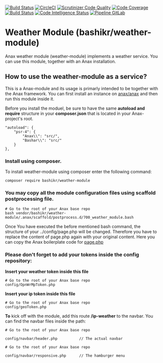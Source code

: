 [![Build Status](https://travis-ci.com/bashikr/weather-module.svg?branch=main)](https://travis-ci.com/bashikr/weather-module)
[![CircleCI](https://circleci.com/gh/bashikr/weather-module.svg?style=svg)](https://app.circleci.com/pipelines/github/bashikr/weather-module)
[![Scrutinizer Code Quality](https://scrutinizer-ci.com/g/bashikr/weather-module/badges/quality-score.png?b=main)](https://scrutinizer-ci.com/g/bashikr/weather-module/?branch=main)
[![Code Coverage](https://scrutinizer-ci.com/g/bashikr/weather-module/badges/coverage.png?b=main)](https://scrutinizer-ci.com/g/bashikr/weather-module/?branch=main)
[![Build Status](https://scrutinizer-ci.com/g/bashikr/weather-module/badges/build.png?b=main)](https://scrutinizer-ci.com/g/bashikr/weather-module/build-status/main)
[![Code Intelligence Status](https://scrutinizer-ci.com/g/bashikr/weather-module/badges/code-intelligence.svg?b=main)](https://scrutinizer-ci.com/code-intelligence)
[![Pipeline GitLab](https://gitlab.com/bashar_altaleb/weather-module/badges/main/pipeline.svg)](https://gitlab.com/bashar_altaleb/weather-module)

Weather Module (bashikr/weather-module)
==================================

Anax weather module (weather-module) implements a weather service. You can use this module, together with an Anax installation.

How to use the weather-module as a service?
-------------------------------------------
This is a Anax-module and its usage is primarly intended to be together with the Anax framework. You can first install an instance on [anax/anax](https://github.com/canax/anax) and then run this module inside it.

Before you install the moduel, be sure to have the same **autoload and require** structure in your **composer.json** that is located in your Anax-project's root.
```
"autoload": {
    "psr-4": {
        "Anax\\": "src/",
        "Bashar\\": "src/"
    }
},
```

### Install using composer.

To install weather-module using composer enter the following command:

```
composer require bashikr/weather-module
```
### You may copy all the module configuration files using scaffold postprocessing file.

```
# Go to the root of your Anax base repo
bash vendor/bashikr/weather-module/.anax/scaffold/postprocess.d/700_weather_module.bash

```
Once You have executed the before mentioned bash command, the structure of your ../config/page.php will be changed. Therefore you have to replace the content of page.php again with your original content. Here you can copy the Anax boilerplate code for [page.php](https://github.com/bashikr/ramverk1/blob/v3.1.0/config/page.php)

### Please don't forget to add your tokens inside the config repository:

**Insert your weather token inside this file**

```
# Go to the root of your Anax base repo
config/OpnWrMpToken.php
```

**Insert your ip token inside this file**

```
# Go to the root of your Anax base repo
config/geoToken.php
```


**To** kick off with the module, add this route **/ip-weather** to the navbar. You can find the navbar files inside the path:

```
# Go to the root of your Anax base repo

config/navbar/header.php          // The actual navbar
```

```
# Go to the root of your Anax base repo

config/navbar/responsive.php      // The hamburger menu
```
